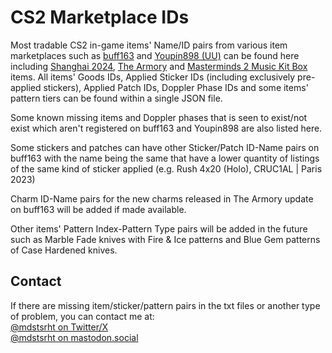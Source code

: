 # CS2 Marketplace IDs

Most tradable CS2 in-game items' Name/ID pairs from various item marketplaces such as [buff163](https://buff.163.com) and [Youpin898 (UU)](https://www.youpin898.com/) can be found here including [Shanghai 2024](https://store.steampowered.com/news/app/730/view/4472732402493426409), [The Armory](https://store.steampowered.com/sale/armory) and [Masterminds 2 Music Kit Box](https://store.steampowered.com/news/app/730/view/4273439871236872890) items. All items' Goods IDs, Applied Sticker IDs (including exclusively pre-applied stickers), Applied Patch IDs, Doppler Phase IDs and some items' pattern tiers can be found within a single JSON file.<br>

Some known missing items and Doppler phases that is seen to exist/not exist which aren't registered on buff163 and Youpin898 are also listed here.<br>

Some stickers and patches can have other Sticker/Patch ID-Name pairs on buff163 with the name being the same that have a lower quantity of listings of the same kind of sticker applied (e.g. Rush 4x20 (Holo), CRUC1AL | Paris 2023)<br>

Charm ID-Name pairs for the new charms released in The Armory update on buff163 will be added if made available.

Other items' Pattern Index-Pattern Type pairs will be added in the future such as Marble Fade knives with Fire & Ice patterns and Blue Gem patterns of Case Hardened knives.

## Contact

If there are missing item/sticker/pattern pairs in the txt files or another type of problem, you can contact me at:<br>
[@mdstsrht on Twitter/X](https://twitter.com/mdstsrht)<br>
[@mdstsrht on mastodon.social](https://mastodon.social/@mdstsrht)